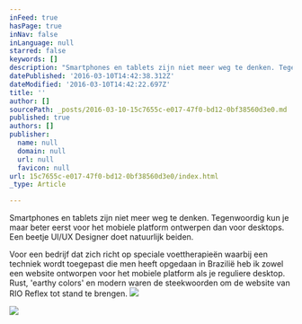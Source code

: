 ```yaml
---
inFeed: true
hasPage: true
inNav: false
inLanguage: null
starred: false
keywords: []
description: "Smartphones en tablets zijn niet meer weg te denken. Tegenwoordig kun je maar beter eerst voor het mobiele platform ontwerpen dan voor desktops. Een beetje UI/UX Designer doet natuurlijk beiden. Voor een bedrijf dat zich richt op speciale voettherapieën waarbij een techniek wordt toegepast die men heeft opgedaan in Brazilië heb ik zowel een website ontworpen voor het mobiele platform als je reguliere desktop. Rust, 'earthy colors' en modern waren de steekwoorden om de website van RIO Reflex tot stand te brengen."
datePublished: '2016-03-10T14:42:38.312Z'
dateModified: '2016-03-10T14:42:22.697Z'
title: ''
author: []
sourcePath: _posts/2016-03-10-15c7655c-e017-47f0-bd12-0bf38560d3e0.md
published: true
authors: []
publisher:
  name: null
  domain: null
  url: null
  favicon: null
url: 15c7655c-e017-47f0-bd12-0bf38560d3e0/index.html
_type: Article

---
```

Smartphones en tablets zijn niet meer weg te denken. Tegenwoordig kun je maar beter eerst voor het mobiele platform ontwerpen dan voor desktops. Een beetje UI/UX Designer doet natuurlijk beiden. 

Voor een bedrijf dat zich richt op speciale voettherapieën waarbij een techniek wordt toegepast die men heeft opgedaan in Brazilië heb ik zowel een website ontworpen voor het mobiele platform als je reguliere desktop. Rust, 'earthy colors' en modern waren de steekwoorden om de website van RIO Reflex tot stand te brengen.
![](https://the-grid-user-content.s3-us-west-2.amazonaws.com/c218794f-6eaf-4985-bfdf-63b236ccc4af.jpg)

  
![](https://the-grid-user-content.s3-us-west-2.amazonaws.com/72976e5d-446e-4466-8114-a34ac0ee34b0.jpg)